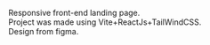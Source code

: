 Responsive front-end landing page. <br />
Project was made using Vite+ReactJs+TailWindCSS. <br />
Design from figma.
